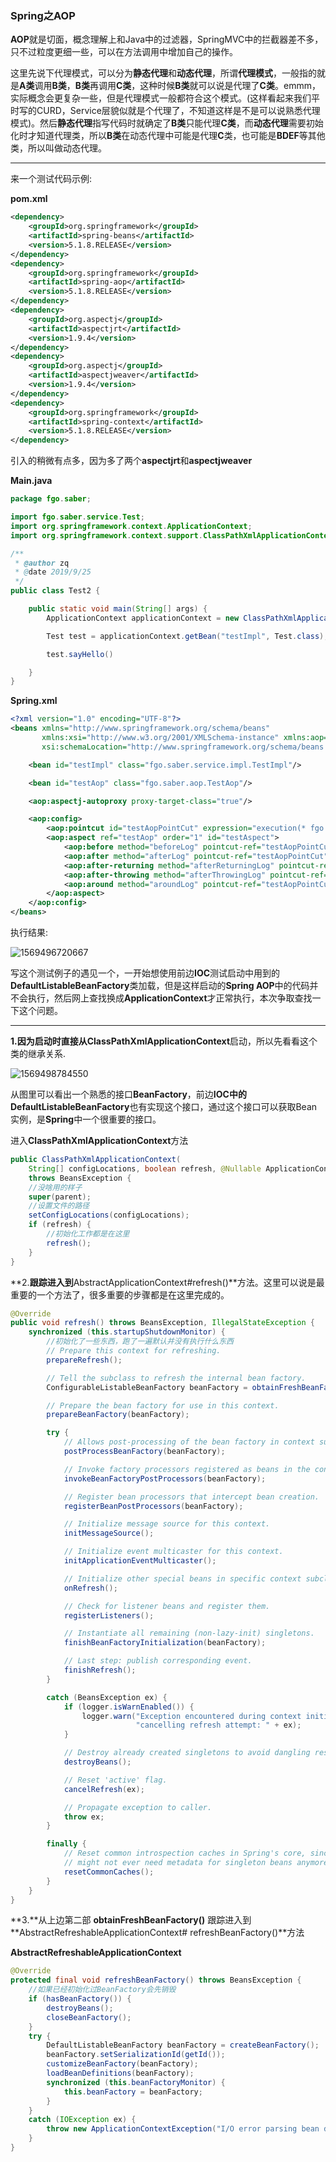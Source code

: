 ### Spring之AOP

​		**AOP**就是切面，概念理解上和Java中的过滤器，SpringMVC中的拦截器差不多，只不过粒度更细一些，可以在方法调用中增加自己的操作。

​		这里先说下代理模式，可以分为**静态代理**和**动态代理**，所谓**代理模式**，一般指的就是**A类**调用**B类**，**B类**再调用**C类**，这种时候**B类**就可以说是代理了**C类**。emmm，实际概念会更复杂一些，但是代理模式一般都符合这个模式。(这样看起来我们平时写的CURD，Service层貌似就是个代理了，不知道这样是不是可以说熟悉代理模式)。然后**静态代理**指写代码时就确定了**B类**只能代理**C类**，而**动态代理**需要初始化时才知道代理类，所以**B类**在动态代理中可能是代理**C**类，也可能是**BDEF**等其他类，所以叫做动态代理。

---

来一个测试代码示例:

**pom.xml**

```xml
<dependency>
    <groupId>org.springframework</groupId>
    <artifactId>spring-beans</artifactId>
    <version>5.1.8.RELEASE</version>
</dependency>
<dependency>
    <groupId>org.springframework</groupId>
    <artifactId>spring-aop</artifactId>
    <version>5.1.8.RELEASE</version>
</dependency>
<dependency>
    <groupId>org.aspectj</groupId>
    <artifactId>aspectjrt</artifactId>
    <version>1.9.4</version>
</dependency>
<dependency>
    <groupId>org.aspectj</groupId>
    <artifactId>aspectjweaver</artifactId>
    <version>1.9.4</version>
</dependency>
<dependency>
    <groupId>org.springframework</groupId>
    <artifactId>spring-context</artifactId>
    <version>5.1.8.RELEASE</version>
</dependency>
```

引入的稍微有点多，因为多了两个**aspectjrt**和**aspectjweaver**

**Main.java**

```java
package fgo.saber;

import fgo.saber.service.Test;
import org.springframework.context.ApplicationContext;
import org.springframework.context.support.ClassPathXmlApplicationContext;

/**
 * @author zq
 * @date 2019/9/25
 */
public class Test2 {

    public static void main(String[] args) {
        ApplicationContext applicationContext = new ClassPathXmlApplicationContext("spring.xml");

        Test test = applicationContext.getBean("testImpl", Test.class);

        test.sayHello()

    }
}
```

**Spring.xml**

```xml
<?xml version="1.0" encoding="UTF-8"?>
<beans xmlns="http://www.springframework.org/schema/beans"
	   xmlns:xsi="http://www.w3.org/2001/XMLSchema-instance" xmlns:aop="http://www.springframework.org/schema/aop"
	   xsi:schemaLocation="http://www.springframework.org/schema/beans http://www.springframework.org/schema/beans/spring-beans.xsd http://www.springframework.org/schema/aop http://www.springframework.org/schema/aop/spring-aop.xsd">

	<bean id="testImpl" class="fgo.saber.service.impl.TestImpl"/>

	<bean id="testAop" class="fgo.saber.aop.TestAop"/>

	<aop:aspectj-autoproxy proxy-target-class="true"/>

	<aop:config>
		<aop:pointcut id="testAopPointCut" expression="execution(* fgo.saber.service.impl.TestImpl.*(..))"/>
		<aop:aspect ref="testAop" order="1" id="testAspect">
			<aop:before method="beforeLog" pointcut-ref="testAopPointCut"/>
			<aop:after method="afterLog" pointcut-ref="testAopPointCut"/>
			<aop:after-returning method="afterReturningLog" pointcut-ref="testAopPointCut" />
			<aop:after-throwing method="afterThrowingLog" pointcut-ref="testAopPointCut"/>
			<aop:around method="aroundLog" pointcut-ref="testAopPointCut" />
		</aop:aspect>
	</aop:config>
</beans>
```

执行结果:

![1569496720667](../../图床/截图/1569496720667.png)

写这个测试例子的遇见一个，一开始想使用前边**IOC**测试启动中用到的**DefaultListableBeanFactory**类加载，但是这样启动的**Spring AOP**中的代码并不会执行，然后网上查找换成**ApplicationContext**才正常执行，本次争取查找一下这个问题。

---

**1.**因为启动时直接从**ClassPathXmlApplicationContext**启动，所以先看看这个类的继承关系.

![1569498784550](../../图床/截图/1569498784550.png)

从图里可以看出一个熟悉的接口**BeanFactory**，前边**IOC中的DefaultListableBeanFactory**也有实现这个接口，通过这个接口可以获取Bean实例，是**Spring**中一个很重要的接口。

进入**ClassPathXmlApplicationContext**方法

```java
public ClassPathXmlApplicationContext(
    String[] configLocations, boolean refresh, @Nullable ApplicationContext parent)
    throws BeansException {
	//没啥用的样子
    super(parent);
    //设置文件的路径
    setConfigLocations(configLocations);
    if (refresh) {
        //初始化工作都是在这里
        refresh();
    }
}
```

**2.**跟踪进入到**AbstractApplicationContext#refresh()**方法。这里可以说是最重要的一个方法了，很多重要的步骤都是在这里完成的。

```java
@Override
public void refresh() throws BeansException, IllegalStateException {
    synchronized (this.startupShutdownMonitor) {
        //初始化了一些东西，跑了一遍默认并没有执行什么东西
        // Prepare this context for refreshing.
        prepareRefresh();

        // Tell the subclass to refresh the internal bean factory.
        ConfigurableListableBeanFactory beanFactory = obtainFreshBeanFactory();

        // Prepare the bean factory for use in this context.
        prepareBeanFactory(beanFactory);

        try {
            // Allows post-processing of the bean factory in context subclasses.
            postProcessBeanFactory(beanFactory);

            // Invoke factory processors registered as beans in the context.
            invokeBeanFactoryPostProcessors(beanFactory);

            // Register bean processors that intercept bean creation.
            registerBeanPostProcessors(beanFactory);

            // Initialize message source for this context.
            initMessageSource();

            // Initialize event multicaster for this context.
            initApplicationEventMulticaster();

            // Initialize other special beans in specific context subclasses.
            onRefresh();

            // Check for listener beans and register them.
            registerListeners();

            // Instantiate all remaining (non-lazy-init) singletons.
            finishBeanFactoryInitialization(beanFactory);

            // Last step: publish corresponding event.
            finishRefresh();
        }

        catch (BeansException ex) {
            if (logger.isWarnEnabled()) {
                logger.warn("Exception encountered during context initialization - " +
                            "cancelling refresh attempt: " + ex);
            }

            // Destroy already created singletons to avoid dangling resources.
            destroyBeans();

            // Reset 'active' flag.
            cancelRefresh(ex);

            // Propagate exception to caller.
            throw ex;
        }

        finally {
            // Reset common introspection caches in Spring's core, since we
            // might not ever need metadata for singleton beans anymore...
            resetCommonCaches();
        }
    }
}
```

**3.**从上边第二部 **obtainFreshBeanFactory()** 跟踪进入到 **AbstractRefreshableApplicationContext# refreshBeanFactory()**方法

**AbstractRefreshableApplicationContext**

```java
@Override
protected final void refreshBeanFactory() throws BeansException {
    //如果已经初始化过BeanFactory会先销毁
    if (hasBeanFactory()) {
        destroyBeans();
        closeBeanFactory();
    }
    try {
        DefaultListableBeanFactory beanFactory = createBeanFactory();
        beanFactory.setSerializationId(getId());
        customizeBeanFactory(beanFactory);
        loadBeanDefinitions(beanFactory);
        synchronized (this.beanFactoryMonitor) {
            this.beanFactory = beanFactory;
        }
    }
    catch (IOException ex) {
        throw new ApplicationContextException("I/O error parsing bean definition source for " + getDisplayName(), ex);
    }
}
```

